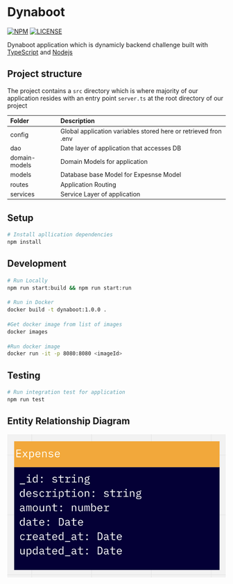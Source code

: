 # Dynaboot

[![NPM](https://img.shields.io/npm/v/example-typescript-react-component-library.svg)](https://www.npmjs.com/package/example-typescript-react-component-library) [![LICENSE](https://img.shields.io/npm/l/example-typescript-react-component-library.svg?color=green)](https://www.npmjs.com/package/example-typescript-react-component-library)

Dynaboot application which is dynamicly backend challenge built with [TypeScript](https://github.com/Microsoft/TypeScript) and [Nodejs](https://nodejs.org/en/)

## Project structure

The project contains a `src` directory which is where majority of our application resides with an entry point `server.ts` at the root directory of our project
<br />

| Folder        | Description                                                     |
| :------------ | :-------------------------------------------------------------- |
| config        | Global application variables stored here or retrieved fron .env |
| dao           | Date layer of application that accesses DB                      |
| domain-models | Domain Models for application                                   |
| models        | Database base Model for Expesnse Model                          |
| routes        | Application Routing                                             |
| services      | Service Layer of application                                    |

## Setup

```sh
# Install apllication dependencies
npm install

```

## Development

```sh
# Run Locally
npm run start:build && npm run start:run

# Run in Docker
docker build -t dynaboot:1.0.0 .

#Get docker image from list of images
docker images

#Run docker image
docker run -it -p 8080:8080 <imageId>
```

## Testing

```sh
# Run integration test for application
npm run test
```

## Entity Relationship Diagram

![erd](./images/erd.png)
